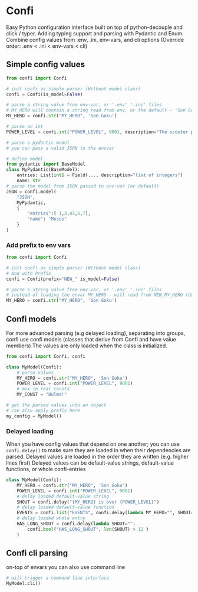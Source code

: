 
# Confi 

Easy Python configuration interface built on top of python-decouple and click / typer.
Adding typing support and parsing with Pydantic and Enum.
Combine config values from .env, .ini, env-vars, and cli options
(Override order: .env < .ini < env-vars < cli)


## Simple config values


```python
from confi import Confi

# init confi as simple parser (Without model class)
confi = Confi(is_model=False)

# parse a string value from env-var, or '.env' '.ini' files
# MY_HERO will contain a string read from env, or the default - 'Son Goku'
MY_HERO = confi.str("MY_HERO", 'Son Goku')

# parse an int
POWER_LEVEL = confi.int("POWER_LEVEL", 9001, description="The scouter power reading")

# parse a pydantic model
# you can pass a valid JSON to the envvar

# define model 
from pydantic import BaseModel
class MyPydantic(BaseModel):
    entries: List[int] = Field(..., description="list of integers")
    name: str
# parse the model from JSON passed to env-var (or default)
JSON = confi.model(
    "JSON",
    MyPydantic,
    {
        "entries":[ 1,3,43,5,7],
        "name": "Moses"
    }
)
```
### Add prefix to env vars
```python
from confi import Confi

# init confi as simple parser (Without model class)
# And with Prefix
confi = Confi(prefix="NEW_" is_model=False)

# parse a string value from env-var, or '.env' '.ini' files
# instead of loading the envar MY_HERO - will read from NEW_MY_HERO (due to prefix)
MY_HERO = confi.str("MY_HERO", 'Son Goku')
```

## Confi models
For more advanced parsing (e.g delayed loading), separating into groups, confi use confi models  (classes that derive from Confi and have value members)
The values are only loaded when the class is initialized.

```python
from confi import Confi, confi

class MyModel(Confi):
    # parse values
    MY_HERO = confi.str("MY_HERO", 'Son Goku')
    POWER_LEVEL = confi.int("POWER_LEVEL", 9001)
    # mix in real consts
    MY_CONST = "Bulma!"

# get the parsed values into an object
# can also apply prefix here
my_config = MyModel()
```

### Delayed loading
When you have config values that depend on one another; you can use `confi.delay()` to make sure they are loaded in when their dependencies are parsed.
Delayed values are loaded in the order they are written (e.g. higher lines first)
Delayed values can be default-value strings, default-value functions, or whole confi-entries

```python
class MyModel(Confi):
    MY_HERO = confi.str("MY_HERO", 'Son Goku')
    POWER_LEVEL = confi.int("POWER_LEVEL", 9001)
    # delay loaded default-value string
    SHOUT = confi.delay("{MY_HERO} is over {POWER_LEVEL}")
    # delay loaded default-value function
    EVENTS = confi.list("EVENTS", confi.delay(lambda MY_HERO="", SHOUT="": [MY_HERO, SHOUT]) )
    # delay loaded whole entry
    HAS_LONG_SHOUT = confi.delay(lambda SHOUT="": 
        confi.bool("HAS_LONG_SHOUT", len(SHOUT) > 12 )
    )
```
## Confi cli parsing
on-top of envars you can also use command line
```python
# will trigger a command line interface
MyModel.cli()
```